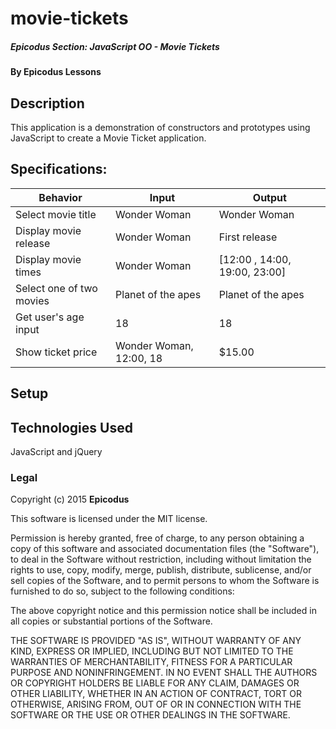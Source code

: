 # movie-tickets

##### Epicodus Section: JavaScript OO - Movie Tickets

#### By Epicodus Lessons

## Description

This application is a demonstration of constructors and prototypes using JavaScript to create a Movie Ticket application.

## Specifications:

| Behavior      | Input | Output |
| ------------- | ------------- | ------------- |
|Select movie title | Wonder Woman | Wonder Woman |
|Display movie release | Wonder Woman | First release |
|Display movie times | Wonder Woman | [12:00 , 14:00, 19:00, 23:00]|
|Select one of two movies| Planet of the apes | Planet of the apes |
|Get user's age input| 18 | 18|
|Show ticket price| Wonder Woman, 12:00, 18| $15.00|

## Setup


## Technologies Used

JavaScript and jQuery

### Legal

Copyright (c) 2015 **Epicodus**

This software is licensed under the MIT license.

Permission is hereby granted, free of charge, to any person obtaining a copy
of this software and associated documentation files (the "Software"), to deal
in the Software without restriction, including without limitation the rights
to use, copy, modify, merge, publish, distribute, sublicense, and/or sell
copies of the Software, and to permit persons to whom the Software is
furnished to do so, subject to the following conditions:

The above copyright notice and this permission notice shall be included in
all copies or substantial portions of the Software.

THE SOFTWARE IS PROVIDED "AS IS", WITHOUT WARRANTY OF ANY KIND, EXPRESS OR
IMPLIED, INCLUDING BUT NOT LIMITED TO THE WARRANTIES OF MERCHANTABILITY,
FITNESS FOR A PARTICULAR PURPOSE AND NONINFRINGEMENT. IN NO EVENT SHALL THE
AUTHORS OR COPYRIGHT HOLDERS BE LIABLE FOR ANY CLAIM, DAMAGES OR OTHER
LIABILITY, WHETHER IN AN ACTION OF CONTRACT, TORT OR OTHERWISE, ARISING FROM,
OUT OF OR IN CONNECTION WITH THE SOFTWARE OR THE USE OR OTHER DEALINGS IN
THE SOFTWARE.
